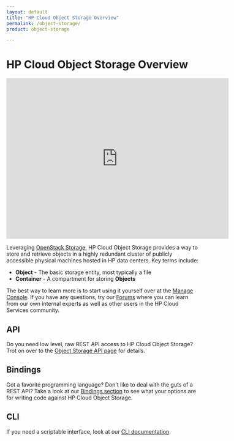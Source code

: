 ```yaml
---
layout: default
title: "HP Cloud Object Storage Overview"
permalink: /object-storage/
product: object-storage

---
```

# HP Cloud Object Storage Overview

<iframe src="https://player.vimeo.com/video/32118778?title=0&amp;byline=0&amp;portrait=0" width="580" height="420" frameborder="0"> </iframe>

Leveraging [OpenStack Storage](http://openstack.org/projects/storage/), HP Cloud Object Storage provides a way to store and retrieve objects in a highly redundant cluster of publicly accessible physical machines hosted in HP data centers.  Key terms include:

* **Object** - The basic storage entity, most typically a file
* **Container** - A compartment for storing **Objects**

The best way to learn more is to start using it yourself over at the [Manage Console](https://console.hpcloud.com).  If you have any questions, try our [Forums](https://community.hpcloud.com) where you can learn from our own internal experts as well as other users in the HP Cloud Services community.

## API
Do you need low level, raw REST API access to HP Cloud Object Storage?  Trot on over to the [Object Storage API page](/object-storage/api) for details.

## Bindings
Got a favorite programming language?  Don't like to deal with the guts of a REST API?  Take a look at our [Bindings section](/bindings) to see what your options are for writing code against HP Cloud Object Storage.

## CLI
If you need a scriptable interface, look at our [CLI documentation](/cli).